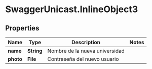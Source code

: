 # SwaggerUnicast.InlineObject3

## Properties

Name | Type | Description | Notes
------------ | ------------- | ------------- | -------------
**name** | **String** | Nombre de la nueva universidad | 
**photo** | **File** | Contraseña del nuevo usuario | 


